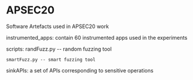 # APSEC20
Software Artefacts used in APSEC20 work

instrumented_apps: contain 60 instrumented apps used in the experiments

scripts:
    randFuzz.py -- random fuzzing tool
    
    smartFuzz.py -- smart fuzzing tool

sinkAPIs: a set of APIs corresponding to sensitive operations
